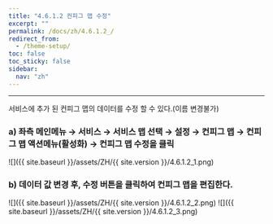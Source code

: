 ```yaml
---
title: "4.6.1.2 컨피그 맵 수정"
excerpt: ""
permalink: /docs/zh/4.6.1.2_/
redirect_from:
  - /theme-setup/
toc: false
toc_sticky: false
sidebar:
  nav: "zh"
---
```


---
서비스에 추가 된 컨피그 맵의 데이터를 수정 할 수 있다.\(이름 변경불가\)

### a\) 좌측 메인메뉴 → 서비스 → 서비스 맵 선택 → 설정 → 컨피그 맵 → 컨피그 맵 액션메뉴\(활성화\) →  컨피그 맵 수정을 클릭
![]({{ site.baseurl }}/assets/ZH/{{ site.version }}/4.6.1.2_1.png)

### b\) 데이터 값 변경 후, 수정 버튼을 클릭하여 컨피그 맵을 편집한다.
![]({{ site.baseurl }}/assets/ZH/{{ site.version }}/4.6.1.2_2.png)
![]({{ site.baseurl }}/assets/ZH/{{ site.version }}/4.6.1.2_3.png)
